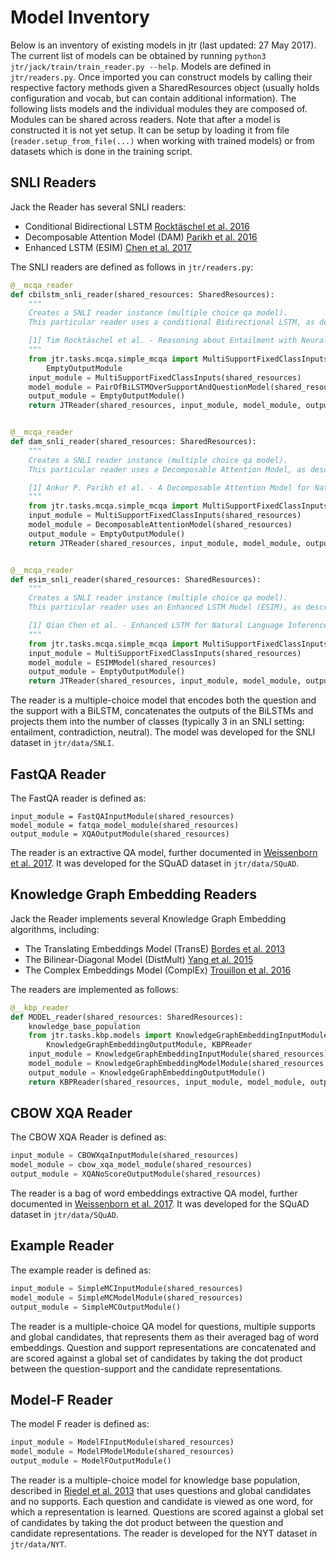 # Model Inventory

Below is an inventory of existing models in jtr (last updated: 27 May 2017). The current list of models can be obtained by running `python3 jtr/jack/train/train_reader.py --help`.
Models are defined in `jtr/readers.py`. Once imported you can construct models by calling their respective factory methods given a SharedResources object (usually holds configuration and vocab, but can contain additional information). The following lists models and the individual modules they are composed of. Modules can be shared across readers. Note that after a model is constructed it is not yet setup. It can be setup by loading it from file (`reader.setup_from_file(...)` when working with trained models) or from datasets which is done in the training script.

## SNLI Readers

Jack the Reader has several SNLI readers:
- Conditional Bidirectional LSTM [Rocktäschel et al. 2016](https://arxiv.org/abs/1509.06664)
- Decomposable Attention Model (DAM) [Parikh et al. 2016](https://arxiv.org/abs/1606.01933)
- Enhanced LSTM (ESIM) [Chen et al. 2017](https://arxiv.org/abs/1609.06038)

The SNLI readers are defined as follows in `jtr/readers.py`:

```python
@__mcqa_reader
def cbilstm_snli_reader(shared_resources: SharedResources):
    """
    Creates a SNLI reader instance (multiple choice qa model).
    This particular reader uses a conditional Bidirectional LSTM, as described in [1].

    [1] Tim Rocktäschel et al. - Reasoning about Entailment with Neural Attention. ICLR 2016
    """
    from jtr.tasks.mcqa.simple_mcqa import MultiSupportFixedClassInputs, PairOfBiLSTMOverSupportAndQuestionModel,\
        EmptyOutputModule
    input_module = MultiSupportFixedClassInputs(shared_resources)
    model_module = PairOfBiLSTMOverSupportAndQuestionModel(shared_resources)
    output_module = EmptyOutputModule()
    return JTReader(shared_resources, input_module, model_module, output_module)


@__mcqa_reader
def dam_snli_reader(shared_resources: SharedResources):
    """
    Creates a SNLI reader instance (multiple choice qa model).
    This particular reader uses a Decomposable Attention Model, as described in [1].

    [1] Ankur P. Parikh et al. - A Decomposable Attention Model for Natural Language Inference. EMNLP 2016
    """
    from jtr.tasks.mcqa.simple_mcqa import MultiSupportFixedClassInputs, DecomposableAttentionModel, EmptyOutputModule
    input_module = MultiSupportFixedClassInputs(shared_resources)
    model_module = DecomposableAttentionModel(shared_resources)
    output_module = EmptyOutputModule()
    return JTReader(shared_resources, input_module, model_module, output_module)


@__mcqa_reader
def esim_snli_reader(shared_resources: SharedResources):
    """
    Creates a SNLI reader instance (multiple choice qa model).
    This particular reader uses an Enhanced LSTM Model (ESIM), as described in [1].

    [1] Qian Chen et al. - Enhanced LSTM for Natural Language Inference. ACL 2017
    """
    from jtr.tasks.mcqa.simple_mcqa import MultiSupportFixedClassInputs, ESIMModel, EmptyOutputModule
    input_module = MultiSupportFixedClassInputs(shared_resources)
    model_module = ESIMModel(shared_resources)
    output_module = EmptyOutputModule()
    return JTReader(shared_resources, input_module, model_module, output_module)

```

The reader is a multiple-choice model that encodes both the question and the support with a BiLSTM, concatenates the outputs of the BiLSTMs and
projects them into the number of classes (typically 3 in an SNLI setting: entailment, contradiction, neutral).
The model was developed for the SNLI dataset in `jtr/data/SNLI`.


## FastQA Reader

The FastQA reader is defined as:

```
input_module = FastQAInputModule(shared_resources)
model_module = fatqa_model_module(shared_resources)
output_module = XQAOutputModule(shared_resources)
```

The reader is an extractive QA model, further documented in [Weissenborn et al. 2017](https://arxiv.org/abs/1703.04816).
It was developed for the SQuAD dataset in `jtr/data/SQuAD`.


## Knowledge Graph Embedding Readers

Jack the Reader implements several Knowledge Graph Embedding algorithms, including:
- The Translating Embeddings Model (TransE) [Bordes et al. 2013](https://papers.nips.cc/paper/5071-translating-embeddings-for-modeling-multi-relational-data)
- The Bilinear-Diagonal Model (DistMult) [Yang et al. 2015](https://ai2-s2-pdfs.s3.amazonaws.com/5b50/842142ee3efdba0ba31dff322136cd42554d.pdf)
- The Complex Embeddings Model (ComplEx) [Trouillon et al. 2016](http://proceedings.mlr.press/v48/trouillon16.pdf)

The readers are implemented as follows:

```python
@__kbp_reader
def MODEL_reader(shared_resources: SharedResources):
    knowledge_base_population
    from jtr.tasks.kbp.models import KnowledgeGraphEmbeddingInputModule, KnowledgeGraphEmbeddingModelModule, \
        KnowledgeGraphEmbeddingOutputModule, KBPReader
    input_module = KnowledgeGraphEmbeddingInputModule(shared_resources)
    model_module = KnowledgeGraphEmbeddingModelModule(shared_resources, model_name=MODEL_NAME)
    output_module = KnowledgeGraphEmbeddingOutputModule()
    return KBPReader(shared_resources, input_module, model_module, output_module)
```

## CBOW XQA Reader

The CBOW XQA Reader is defined as:

```python
input_module = CBOWXqaInputModule(shared_resources)
model_module = cbow_xqa_model_module(shared_resources)
output_module = XQANoScoreOutputModule(shared_resources)
```

The reader is a bag of word embeddings extractive QA model, further documented in [Weissenborn et al. 2017](https://arxiv.org/abs/1703.04816).
It was developed for the SQuAD dataset in `jtr/data/SQuAD`.


## Example Reader

The example reader is defined as:

```python
input_module = SimpleMCInputModule(shared_resources)
model_module = SimpleMCModelModule(shared_resources)
output_module = SimpleMCOutputModule()
```

The reader is a multiple-choice QA model for questions, multiple supports and global candidates, that represents them as their averaged bag of word embeddings. Question and support representations are concatenated and are scored against a global set of candidates by taking the dot product between the question-support and the candidate representations.


## Model-F Reader

The model F reader is defined as:

```python
input_module = ModelFInputModule(shared_resources)
model_module = ModelFModelModule(shared_resources)
output_module = ModelFOutputModule()
```

The reader is a multiple-choice model for knowledge base population, described in [Riedel et al. 2013](www.aclweb.org/anthology/N13-1008) that uses questions and global candidates and no supports. Each question and candidate is viewed as one word, for which a representation is learned. Questions are scored against a global set of candidates by taking the dot product between the question and candidate representations.
The reader is developed for the NYT dataset in `jtr/data/NYT`.
